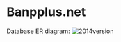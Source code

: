 # Banpplus.net
Database ER diagram:
![2014version](https://cloud.githubusercontent.com/assets/21079726/23884304/fe6f7098-08bf-11e7-9dd0-73b229d75e01.png)
